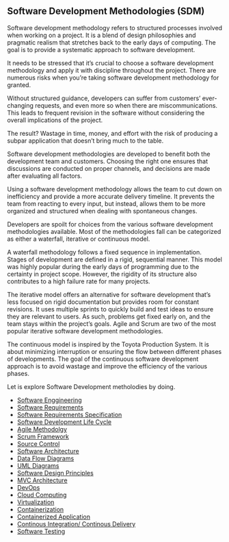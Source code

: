 ## Software Development Methodologies (SDM)
 
Software development methodology refers to structured processes involved when working on a project. It is a blend of design philosophies and pragmatic realism that stretches back to the early days of computing. The goal is to provide a systematic approach to software development.

It needs to be stressed that it’s crucial to choose a software development methodology and apply it with discipline throughout the project. There are numerous risks when you’re taking software development methodology for granted. 

Without structured guidance, developers can suffer from customers’ ever-changing requests, and even more so when there are miscommunications. This leads to frequent revision in the software without considering the overall implications of the project.

The result? Wastage in time, money, and effort with the risk of producing a subpar application that doesn’t bring much to the table. 

Software development methodologies are developed to benefit both the development team and customers. Choosing the right one ensures that discussions are conducted on proper channels, and decisions are made after evaluating all factors.

Using a software development methodology allows the team to cut down on inefficiency and provide a more accurate delivery timeline. It prevents the team from reacting to every input, but instead, allows them to be more organized and structured when dealing with spontaneous changes. 

Developers are spoilt for choices from the various software development methodologies available. Most of the methodologies fall can be categorized as either a waterfall, iterative or continuous model.

A waterfall methodology follows a fixed sequence in implementation. Stages of development are defined in a rigid, sequential manner. This model was highly popular during the early days of programming due to the certainty in project scope. However, the rigidity of its structure also contributes to a high failure rate for many projects. 

The iterative model offers an alternative for software development that’s less focused on rigid documentation but provides room for constant revisions. It uses multiple sprints to quickly build and test ideas to ensure they are relevant to users. As such, problems get fixed early on, and the team stays within the project’s goals. Agile and Scrum are two of the most popular iterative software development methodologies. 

The continuous model is inspired by the Toyota Production System. It is about minimizing interruption or ensuring the flow between different phases of developments. The goal of the continuous software development approach is to avoid wastage and improve the efficiency of the various phases.

Let is explore Software Development metholodies by doing.

- <a href="https://github.com/RaviTambade/SDM/blob/main/softwareengg.md"> Software Enggineering</a>
- <a href="https://github.com/RaviTambade/SDM/blob/main/SoftwareRequirements.md"> Software Requirements</a>
- <a href="https://github.com/RaviTambade/SDM/blob/main/SRSDocument.md"> Software Requirements Specification</a>
- <a href="https://github.com/RaviTambade/SDM/blob/main/agilevswaterfall.md"> Software Development Life Cycle</a>
- <a href="https://github.com/RaviTambade/SDM/blob/main/agile.md"> Agile Methodolgy</a>
- <a href="https://github.com/RaviTambade/SDM/blob/main/scrum.md"> Scrum Framework</a>
- <a href="https://github.com/RaviTambade/SDM/blob/main/sourcecontrol.md"> Source Control</a>
- <a href="https://github.com/RaviTambade/SDM/blob/main/softwarearchitecture.md"> Software Architecture</a>
- <a href="https://github.com/RaviTambade/SDM/blob/main/dfd.md"> Data Flow Diagrams</a>
- <a href="https://github.com/RaviTambade/SDM/blob/main/UML.md"> UML Diagrams</a>
- <a href="https://github.com/RaviTambade/SDM/blob/main/softwaredesignPriniciples.md"> Software Design Principles</a>
- <a href="https://github.com/RaviTambade/SDM/blob/main/mvcarchitecture.md"> MVC  Architecture</a>
- <a href="https://github.com/RaviTambade/SDM/blob/main/devops.md"> DevOps</a>
- <a href="https://github.com/RaviTambade/SDM/blob/main/cloud.md"> Cloud Computing</a>
- <a href="https://github.com/RaviTambade/SDM/blob/main/virtualization.md"> Virtualization</a>
- <a href="https://github.com/RaviTambade/SDM/blob/main/Docker.md"> Containerization</a>
- <a href="https://github.com/RaviTambade/SDM/blob/main/containrizedapp.md"> Containerized Application</a>
- <a href="https://github.com/RaviTambade/SDM/blob/main/CICD.md"> Continous Integration/ Continous Delivery</a>
- <a href="https://github.com/RaviTambade/SDM/blob/main/softwaretesting.md"> Software Testing</a>